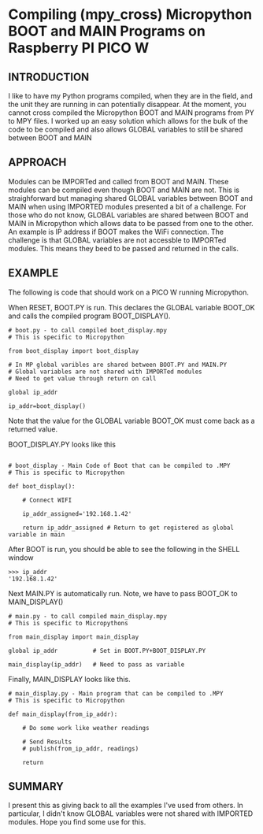 # Compiling (mpy_cross) Micropython BOOT and MAIN Programs on Raspberry PI PICO W

## INTRODUCTION

I like to have my Python programs compiled, when they are in the field, and the unit they are running in can potentially disappear. At the moment, you cannot cross compiled the Micropython BOOT and MAIN programs from PY to MPY files. I worked up an easy solution which allows for the bulk of the code to be compiled and also allows GLOBAL variables to still be shared between BOOT and MAIN

## APPROACH

Modules can be IMPORTed and called from BOOT and MAIN. These modules can be compiled even though BOOT and MAIN are not. This is straighforward but managing shared GLOBAL variables between BOOT and MAIN when using IMPORTED modules presented a bit of a challenge. For those who do not know, GLOBAL variables are shared between BOOT and MAIN in Micropython which allows data to be passed from one to the other. An example is IP address if BOOT makes the WiFi connection. The challenge is that GLOBAL variables are not accessble to IMPORTed modules. This means they beed to be passed and returned in the calls.

## EXAMPLE

The following is code that should work on a PICO W running Micropython.

When RESET, BOOT.PY is run. This declares the GLOBAL variable BOOT_OK and calls the compiled program BOOT_DISPLAY().
```
# boot.py - to call compiled boot_display.mpy
# This is specific to Micropython

from boot_display import boot_display

# In MP global varibles are shared between BOOT.PY and MAIN.PY
# Global variables are not shared with IMPORTed modules
# Need to get value through return on call

global ip_addr 

ip_addr=boot_display() 
```
Note that the value for the GLOBAL variable BOOT_OK must come back as a returned value.

BOOT_DISPLAY.PY looks like this
```

# boot_display - Main Code of Boot that can be compiled to .MPY
# This is specific to Micropython

def boot_display():
   
    # Connect WIFI
    
    ip_addr_assigned='192.168.1.42'
 
    return ip_addr_assigned # Return to get registered as global variable in main
```
After BOOT is run, you should be able to see the following in the SHELL window
```
>>> ip_addr
'192.168.1.42'
```
Next MAIN.PY is automatically run. Note, we have to pass BOOT_OK to MAIN_DISPLAY()
```
# main.py - to call compiled main_display.mpy
# This is specific to Micropythons

from main_display import main_display

global ip_addr          # Set in BOOT.PY+BOOT_DISPLAY.PY

main_display(ip_addr)   # Need to pass as variable
```
Finally, MAIN_DISPLAY looks like this.
```
# main_display.py - Main program that can be compiled to .MPY
# This is specific to Micropython

def main_display(from_ip_addr):

    # Do some work like weather readings
    
    # Send Results
    # publish(from_ip_addr, readings)
                
    return
```
## SUMMARY
I present this as giving back to all the examples I've used from others. In particular, I didn't know GLOBAL variables were not shared with IMPORTED modules. Hope you find some use for this.
